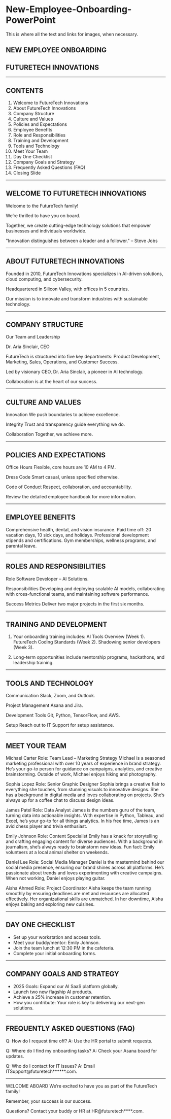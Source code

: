 # New-Employee-Onboarding-PowerPoint
This is where all the text and links for images, when necessary.

## NEW EMPLOYEE ONBOARDING

## FUTURETECH INNOVATIONS

---------------------------------------------------

## CONTENTS
1. Welcome to FutureTech Innovations
2. About FutureTech Innovations
3. Company Structure
4. Culture and Values
5. Policies and Expectations
6. Employee Benefits
7. Role and Responsibilities
8. Training and Development
9. Tools and Technology
10. Meet Your Team
11. Day One Checklist
12. Company Goals and Strategy
13. Frequently Asked Questions (FAQ)
14. Closing Slide

-------------------------------------------------------

## WELCOME TO FUTURETECH INNOVATIONS
Welcome to the FutureTech family!

We’re thrilled to have you on board.

Together, we create cutting-edge technology solutions that empower businesses and individuals worldwide. 

"Innovation distinguishes between a leader and a follower." 
– Steve Jobs

-------------------------------------------------------------------

## ABOUT FUTURETECH INNOVATIONS
Founded in 2010, FutureTech Innovations specializes in AI-driven solutions, cloud computing, and cybersecurity.

Headquartered in Silicon Valley, with offices in 5 countries.

Our mission is to innovate and transform industries with sustainable technology.

---------------------------------------------------------------------

## COMPANY STRUCTURE
Our Team and Leadership

Dr. Aria Sinclair, CEO

FutureTech is structured into five key departments: Product Development, Marketing, Sales, Operations, and Customer Success.

Led by visionary CEO, Dr. Aria Sinclair, a pioneer in AI technology.

Collaboration is at the heart of our success.

-----------------------------------------------------------------------

## CULTURE AND VALUES
Innovation
We push boundaries to achieve excellence.

Integrity
Trust and transparency guide everything we do.

Collaboration
Together, we achieve more.

-------------------------------------------------------------------------

## POLICIES AND EXPECTATIONS
Office Hours
Flexible, core hours are 10 AM to 4 PM.

Dress Code
Smart casual, unless specified otherwise.

Code of Conduct
Respect, collaboration, and accountability.

Review the detailed employee handbook for more information.

----------------------------------------------------------------------------

## EMPLOYEE BENEFITS
Comprehensive health, dental, and vision insurance.
Paid time off: 20 vacation days, 10 sick days, and holidays.
Professional development stipends and certifications.
Gym memberships, wellness programs, and parental leave.

------------------------------------------------------------------------------

## ROLES AND RESPONSIBILITIES
Role
Software Developer – AI Solutions.

Responsibilities
Developing and deploying scalable AI models, collaborating with cross-functional teams, and maintaining software performance.

Success Metrics
Deliver two major projects in the first six months.

-------------------------------------------------------------------------------------

## TRAINING AND DEVELOPMENT
01. Your onboarding training includes:
AI Tools Overview (Week 1).
FutureTech Coding Standards (Week 2).
Shadowing senior developers (Week 3).

02. Long-term opportunities include mentorship programs, hackathons, and leadership training.

---------------------------------------------------------------------------------------

## TOOLS AND TECHNOLOGY
Communication
Slack, Zoom, and Outlook.

Project Management
Asana and Jira.

Development Tools
Git, Python, TensorFlow, and AWS.

Setup
Reach out to IT Support for setup assistance.

-------------------------------------------------------------------------------------

## MEET YOUR TEAM
Michael Carter
Role: Team Lead – Marketing Strategy
Michael is a seasoned marketing professional with over 10 years of experience in brand strategy. He’s your go-to person for guidance on campaigns, analytics, and creative brainstorming. Outside of work, Michael enjoys hiking and photography.

Sophia Lopez
Role: Senior Graphic Designer
Sophia brings a creative flair to everything she touches, from stunning visuals to innovative designs. She has a background in digital media and loves collaborating on projects. She’s always up for a coffee chat to discuss design ideas.

James Patel
Role: Data Analyst
James is the numbers guru of the team, turning data into actionable insights. With expertise in Python, Tableau, and Excel, he’s your go-to for all things analytics. In his free time, James is an avid chess player and trivia enthusiast.

Emily Johnson
Role: Content Specialist
Emily has a knack for storytelling and crafting engaging content for diverse audiences. With a background in journalism, she’s always ready to brainstorm new ideas. Fun fact: Emily volunteers at a local animal shelter on weekends.

Daniel Lee
Role: Social Media Manager
Daniel is the mastermind behind our social media presence, ensuring our brand shines across all platforms. He’s passionate about trends and loves experimenting with creative campaigns. When not working, Daniel enjoys playing guitar.

Aisha Ahmed
Role: Project Coordinator
Aisha keeps the team running smoothly by ensuring deadlines are met and resources are allocated effectively. Her organizational skills are unmatched. In her downtime, Aisha enjoys baking and exploring new cuisines.

-----------------------------------------------------------------------------------

## DAY ONE CHECKLIST
- Set up your workstation and access tools.
- Meet your buddy/mentor: Emily Johnson.
- Join the team lunch at 12:30 PM in the cafeteria.
- Complete your initial onboarding forms.

------------------------------------------------------------------------------------

## COMPANY GOALS AND STRATEGY
- 2025 Goals: Expand our AI SaaS platform globally.
- Launch two new flagship AI products.
- Achieve a 25% increase in customer retention.
- How you contribute: Your role is key to delivering our next-gen solutions.

------------------------------------------------------------------------------------

## FREQUENTLY ASKED QUESTIONS (FAQ)
Q: How do I request time off?
A: Use the HR portal to submit requests.

Q: Where do I find my onboarding tasks?
A: Check your Asana board for updates.

Q: Who do I contact for IT issues?
A: Email ITSupport@futuretech******.com.

---------------------------------------------------------------------------------------

WELCOME ABOARD
We’re excited to have you as part of the FutureTech family!

Remember, your success is our success.

Questions? Contact your buddy or HR at HR@futuretech****.com.
